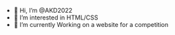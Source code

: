 - 👋 Hi, I’m @AKD2022
- 👀 I’m interested in HTML/CSS
- 🌱 I’m currently Working on a website for a competition

<!---
DrDabIT/DrDabIT is a ✨ special ✨ repository because its `README.md` (this file) appears on your GitHub profile.
You can click the Preview link to take a look at your changes.
--->
